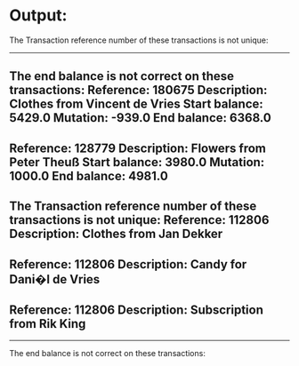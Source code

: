 # Output:
The Transaction reference number of these transactions is not unique: 
_________________________________________________________
The end balance is not correct on these transactions: 
Reference: 180675
Description: Clothes from Vincent de Vries
Start balance: 5429.0
Mutation: -939.0
End balance: 6368.0
-------------------------------------
Reference: 128779
Description: Flowers from Peter Theuß
Start balance: 3980.0
Mutation: 1000.0
End balance: 4981.0
-------------------------------------

The Transaction reference number of these transactions is not unique: 
Reference: 112806
Description: Clothes from Jan Dekker
-------------------------------------
Reference: 112806
Description: Candy for Dani�l de Vries
-------------------------------------
Reference: 112806
Description: Subscription from Rik King
-------------------------------------
_________________________________________________________
The end balance is not correct on these transactions: 
